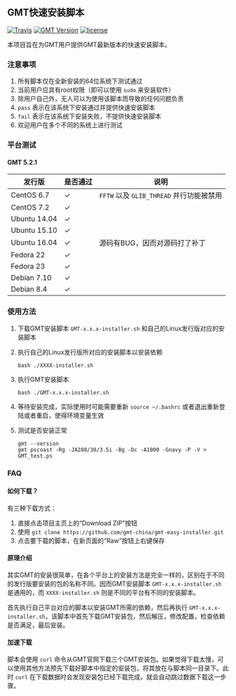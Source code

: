 ## GMT快速安装脚本

[![Travis](https://travis-ci.org/gmt-china/gmt-easy-installer.svg)]()
[![GMT Version](https://img.shields.io/badge/GMT-5.2.1-green.svg)]()
[![license](https://img.shields.io/github/license/gmt-china/gmt-easy-installer.svg?maxAge=2592000)]()

本项目旨在为GMT用户提供GMT最新版本的快速安装脚本。

### 注意事项

1. 所有脚本仅在全新安装的64位系统下测试通过
2. 当前用户应具有root权限（即可以使用 `sudo` 来安装软件）
3. 除用户自己外，无人可以为使用该脚本而导致的任何问题负责
4. `pass` 表示在该系统下安装通过并提供快速安装脚本
5. `fail` 表示在该系统下安装失败，不提供快速安装脚本
6. 欢迎用户在多个不同的系统上进行测试

### 平台测试

#### GMT 5.2.1

| 发行版       | 是否通过 | 说明                                     |
|--------------|----------|------------------------------------------|
| CentOS 6.7   | ✓        | `FFTW` 以及 `GLIB_THREAD` 并行功能被禁用 |
| CentOS 7.2   | ✓        |                                          |
| Ubuntu 14.04 | ✓        |                                          |
| Ubuntu 15.10 | ✓        |                                          |
| Ubuntu 16.04 | ✓        | 源码有BUG，因而对源码打了补丁            |
| Fedora 22    | ✓        |                                          |
| Fedora 23    | ✓        |                                          |
| Debian 7.10  | ✓        |                                          |
| Debian 8.4   | ✓        |                                          |

### 使用方法

1. 下载GMT安装脚本 `GMT-x.x.x-installer.sh` 和自己的Linux发行版对应的安装脚本

2. 执行自己的Linux发行版所对应的安装脚本以安装依赖

   ~~~
   bash ./XXXX-installer.sh
   ~~~

3. 执行GMT安装脚本

   ~~~
   bash ./GMT-x.x.x-installer.sh
   ~~~

4. 等待安装完成，实际使用时可能需要重新 `source ~/.bashrc` 或者退出重新登陆或者重启，使得环境变量生效

5. 测试是否安装正常

   ~~~
   gmt --version
   gmt pscoast -Rg -JA280/30/3.5i -Bg -Dc -A1000 -Gnavy -P -V > GMT_test.ps
   ~~~

### FAQ

#### 如何下载？

有三种下载方式：

1. 直接点击项目主页上的“Download ZIP”按钮
2. 使用 `git clone https://github.com/gmt-china/gmt-easy-installer.git`
3. 点击要下载的脚本，在新页面的“Raw”按钮上右键保存

#### 原理介绍

其实GMT的安装很简单，在各个平台上的安装方法是完全一样的，区别在于不同的发行版要安装的包的名称不同。因而GMT安装脚本 `GMT-x.x.x-installer.sh` 是通用的，而 `XXXX-installer.sh` 则是不同的平台有不同的安装脚本。

首先执行自己平台对应的脚本以安装GMT所需的依赖，然后再执行 `GMT-x.x.x-installer.sh`，该脚本中首先下载GMT安装包，然后解压，修改配置，检查依赖是否满足，最后安装。

#### 加速下载

脚本会使用 `curl` 命令从GMT官网下载三个GMT安装包。如果觉得下载太慢，可以使用其他方法预先下载好脚本中指定的安装包，将其放在与脚本同一目录下。此时 `curl` 在下载数据时会发现安装包已经下载完成，就会自动跳过数据下载这一步骤。
